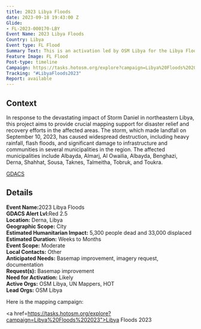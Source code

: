 ```yaml
---
title: 2023 Libya Floods
date: 2023-09-18 19:43:00 Z
Glide:
- FL-2023-000170-LBY
Event Name: 2023 Libya Floods
Country: Libya
Event type: FL Flood
Summary Text: This is an activation led by OSM Libya for the Libya Floods of 2023.
Feature Image: FL Flood
Post-type: timeline
Campaign: https://tasks.hotosm.org/explore?campaign=Libya%20Floods%202023
Tracking: "#LibyaFloods2023"
Report: available
---
```


<h2>Context</h2>

In response to the devastating impact of Storm Daniel in northeastern Libya, this project aims to provide crucial mapping support for disaster relief and recovery efforts in the affected areas. The storm, which made landfall on September 10, 2023, has caused widespread destruction, including heavy rainfall, flash floods, and significant damage to infrastructure and communities in several municipalities in the region. The affected municipalities include Albayda, Almarj, Al Owailia, Albayda, Benghazi, Derna, Shahhat, Sousa, Taknes, Talmeitha, Tobruk, and Toukra.

<a href="https://www.gdacs.org/report.aspx?eventid=1102204&episodeid=1&eventtype=FL" target="_blank">GDACS</a>

<h2>Details</h2>

<strong>Event Name:</strong>2023 Libya Floods<br>
<strong>GDACS Alert Lvl:</strong>Red 2.5<br>
<strong>Location:</strong> Derna, Libya<br>
<strong>Geographic Scope:</strong> City<br>
<strong>Estimated Humanitarian Impact:</strong> 5,300 people dead and 33,000 displaced<br>
<strong>Estimated Duration:</strong> Weeks to Months<br>
<strong>Event Scope:</strong> Moderate<br>
<strong>Local Contacts:</strong> Other<br>
<strong>Anticipated Needs:</strong> Basemap improvement, imagery request, documentation <br>
<strong>Request(s):</strong> Basemap improvement
<br>
<strong>Need for Activation:</strong> Likely<br>
<strong>Active Orgs:</strong> OSM Libya, UN Mappers, HOT
<br>
<strong>Lead Orgs:</strong> OSM Libya<be>

Here is the mapping campaign:

<a href=https://tasks.hotosm.org/explore?campaign=Libya%20Floods%202023">Libya Floods 2023</a>